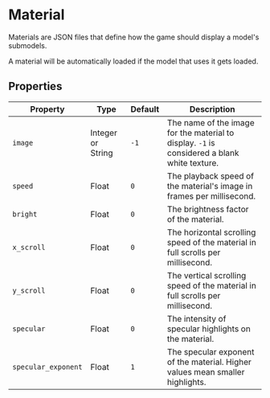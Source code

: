 # Material

Materials are JSON files that define how the game should display a model's submodels.

A material will be automatically loaded if the model that uses it gets loaded.

## Properties

| Property | Type | Default | Description |
| -------- | ---- | ------- | ----------- |
| `image` | Integer or String | `-1` | The name of the image for the material to display. `-1` is considered a blank white texture. |
| `speed` | Float | `0` | The playback speed of the material's image in frames per millisecond. |
| `bright` | Float | `0` | The brightness factor of the material. |
| `x_scroll` | Float | `0` | The horizontal scrolling speed of the material in full scrolls per millisecond. |
| `y_scroll` | Float | `0` | The vertical scrolling speed of the material in full scrolls per millisecond. |
| `specular` | Float | `0` | The intensity of specular highlights on the material. |
| `specular_exponent` | Float | `1` | The specular exponent of the material. Higher values mean smaller highlights. |